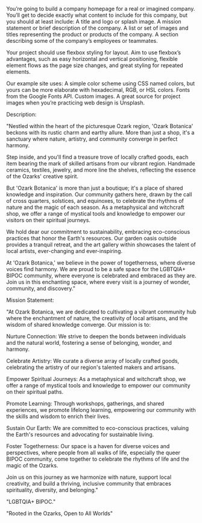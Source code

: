 You’re going to build a company homepage for a real or imagined company. You’ll get to decide exactly what content to include for this company, but you should at least include:
    A title and logo or splash image.
    A mission statement or brief description of the company.
    A list or set of images and titles representing the product or products of the company.
    A section describing some of the company’s employees or teammates.

Your project should use flexbox styling for layout. Aim to use flexbox’s advantages, such as easy horizontal and vertical positioning, flexible element flows as the page size changes, and great styling for repeated elements.

Our example site uses:
    A simple color scheme using CSS named colors, but yours can be more elaborate with hexadecimal, RGB, or HSL colors.
    Fonts from the Google Fonts API.
    Custom images. A great source for project images when you’re practicing web design is Unsplash.

Description:

"Nestled within the heart of the picturesque Ozark region, 'Ozark Botanica' beckons with its rustic charm and earthy allure. More than just a shop, it's a sanctuary where nature, artistry, and community converge in perfect harmony.

Step inside, and you'll find a treasure trove of locally crafted goods, each item bearing the mark of skilled artisans from our vibrant region. Handmade ceramics, textiles, jewelry, and more line the shelves, reflecting the essence of the Ozarks' creative spirit.

But 'Ozark Botanica' is more than just a boutique; it's a place of shared knowledge and inspiration. Our community gathers here, drawn by the call of cross quarters, solstices, and equinoxes, to celebrate the rhythms of nature and the magic of each season. As a metaphysical and witchcraft shop, we offer a range of mystical tools and knowledge to empower our visitors on their spiritual journeys.

We hold dear our commitment to sustainability, embracing eco-conscious practices that honor the Earth's resources. Our garden oasis outside provides a tranquil retreat, and the art gallery within showcases the talent of local artists, ever-changing and ever-inspiring.

At 'Ozark Botanica,' we believe in the power of togetherness, where diverse voices find harmony. We are proud to be a safe space for the LGBTQIA+ BIPOC community, where everyone is celebrated and embraced as they are. Join us in this enchanting space, where every visit is a journey of wonder, community, and discovery."

Mission Statement:

"At Ozark Botanica, we are dedicated to cultivating a vibrant community hub where the enchantment of nature, the creativity of local artisans, and the wisdom of shared knowledge converge. Our mission is to:

Nurture Connection: We strive to deepen the bonds between individuals and the natural world, fostering a sense of belonging, wonder, and harmony.

Celebrate Artistry: We curate a diverse array of locally crafted goods, celebrating the artistry of our region's talented makers and artisans.

Empower Spiritual Journeys: As a metaphysical and witchcraft shop, we offer a range of mystical tools and knowledge to empower our community on their spiritual paths.

Promote Learning: Through workshops, gatherings, and shared experiences, we promote lifelong learning, empowering our community with the skills and wisdom to enrich their lives.

Sustain Our Earth: We are committed to eco-conscious practices, valuing the Earth's resources and advocating for sustainable living.

Foster Togetherness: Our space is a haven for diverse voices and perspectives, where people from all walks of life, especially the queer BIPOC community, come together to celebrate the rhythms of life and the magic of the Ozarks.

Join us on this journey as we harmonize with nature, support local creativity, and build a thriving, inclusive community that embraces spirituality, diversity, and belonging."

"LGBTQIA+ BIPOC."

"Rooted in the Ozarks, Open to All Worlds"